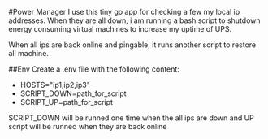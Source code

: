 #Power Manager
I use this tiny go app for checking a few my local ip addresses. When they are all down, i am running a bash script to shutdown energy consuming virtual machines to increase my uptime of UPS.

When all ips are back online and pingable, it runs another script to restore all machine.

##Env
Create a .env file with the following content:

- HOSTS="ip1,ip2,ip3"
- SCRIPT_DOWN=path_for_script
- SCRIPT_UP=path_for_script

SCRIPT_DOWN will be runned one time when the all ips are down and UP script will be runned when they are back online
